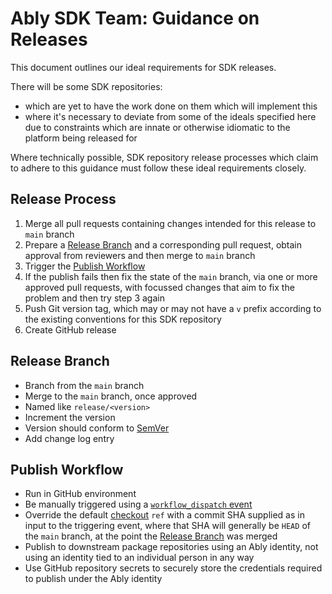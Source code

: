 # Ably SDK Team: Guidance on Releases

This document outlines our ideal requirements for SDK releases.

There will be some SDK repositories:

- which are yet to have the work done on them which will implement this
- where it's necessary to deviate from some of the ideals specified here due to constraints which are innate or otherwise idiomatic to the platform being released for

Where technically possible, SDK repository release processes which claim to adhere to this guidance must follow these ideal requirements closely.

## Release Process

1. Merge all pull requests containing changes intended for this release to `main` branch
2. Prepare a [Release Branch](#release-branch) and a corresponding pull request, obtain approval from reviewers and then merge to `main` branch
3. Trigger the [Publish Workflow](#publish-workflow)
4. If the publish fails then fix the state of the `main` branch, via one or more approved pull requests, with focussed changes that aim to fix the problem and then try step 3 again
5. Push Git version tag, which may or may not have a `v` prefix according to the existing conventions for this SDK repository
6. Create GitHub release

## Release Branch

- Branch from the `main` branch
- Merge to the `main` branch, once approved
- Named like `release/<version>`
- Increment the version
- Version should conform to [SemVer](https://semver.org/)
- Add change log entry

## Publish Workflow

- Run in GitHub environment
- Be manually triggered using a [`workflow_dispatch` event](https://docs.github.com/en/actions/using-workflows/events-that-trigger-workflows#workflow_dispatch)
- Override the default [checkout](https://github.com/actions/checkout) `ref` with a commit SHA supplied as in input to the triggering event, where that SHA will generally be `HEAD` of the `main` branch, at the point the [Release Branch](#release-branch) was merged
- Publish to downstream package repositories using an Ably identity, not using an identity tied to an individual person in any way
- Use GitHub repository secrets to securely store the credentials required to publish under the Ably identity
